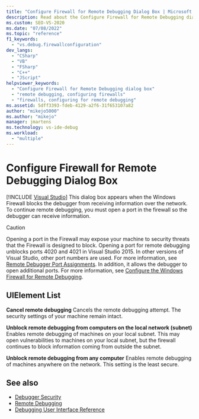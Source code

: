 ```yaml
---
title: "Configure Firewall for Remote Debugging Dialog Box | Microsoft Docs"
description: Read about the Configure Firewall for Remote Debugging dialog box, which appears when the Windows Firewall stops the debugger from receiving data over the network.
ms.custom: SEO-VS-2020
ms.date: "07/08/2022"
ms.topic: "reference"
f1_keywords:
  - "vs.debug.firewallconfiguration"
dev_langs:
  - "CSharp"
  - "VB"
  - "FSharp"
  - "C++"
  - "JScript"
helpviewer_keywords:
  - "Configure Firewall for Remote Debugging dialog box"
  - "remote debugging, configuring firewalls"
  - "firewalls, configuring for remote debugging"
ms.assetid: 5dff3393-fdeb-4129-a2f6-31f653107a82
author: "mikejo5000"
ms.author: "mikejo"
manager: jmartens
ms.technology: vs-ide-debug
ms.workload:
  - "multiple"
---
```

# Configure Firewall for Remote Debugging Dialog Box

 [!INCLUDE [Visual Studio](~/includes/applies-to-version/vs-windows-only.md)]
This dialog box appears when the Windows Firewall blocks the debugger from receiving information over the network. To continue remote debugging, you must open a port in the firewall so the debugger can receive information.

> [!CAUTION]
> Opening a port in the Firewall may expose your machine to security threats that the Firewall is designed to block. Opening a port for remote debugging unblocks ports 4020 and 4021 in Visual Studio 2015. In other versions of Visual Studio, other port numbers are used. For more information, see [Remote Debugger Port Assignments](../debugger/remote-debugger-port-assignments.md). In addition, it allows the debugger to open additional ports. For more information, see [Configure the Windows Firewall for Remote Debugging](../debugger/configure-the-windows-firewall-for-remote-debugging.md).

## UIElement List
 **Cancel remote debugging**
 Cancels the remote debugging attempt. The security settings of your machine remain intact.

 **Unblock remote debugging from computers on the local network (subnet)**
 Enables remote debugging of machines on your local subnet. This may open vulnerabilities to machines on your local subnet, but the firewall continues to block information coming from outside the subnet.

 **Unblock remote debugging from any computer**
 Enables remote debugging of machines anywhere on the network. This setting is the least secure.

## See also

- [Debugger Security](../debugger/debugger-security.md)
- [Remote Debugging](../debugger/remote-debugging.md)
- [Debugging User Interface Reference](../debugger/debugging-user-interface-reference.md)